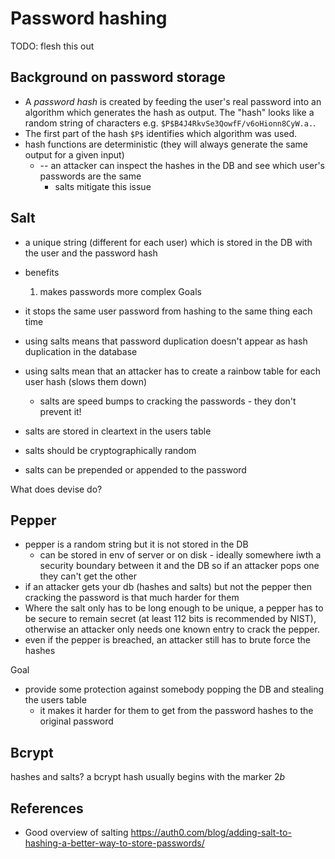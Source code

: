 # Password hashing

TODO: flesh this out

## Background on password storage

* A _password hash_ is created by feeding the user's real password into an algorithm which generates the hash as output. The "hash" looks like a random string of characters e.g. `$P$B4J4RkvSe3QowfF/v6oHionn8CyW.a.`.
* The first part of the hash `$P$` identifies which algorithm was used.
* hash functions are deterministic (they will always generate the same output for a given input)
    * -- an attacker can inspect the hashes in the DB and see which user's passwords are the same
        * salts mitigate this issue

## Salt

* a unique string (different for each user) which is stored in the DB with the user and the password hash

* benefits
    1. makes passwords more complex
Goals

* it stops the same user password from hashing to the same thing each time
* using salts means that password duplication doesn't appear as hash duplication in the database
* using salts mean that an attacker has to create a rainbow table for each user hash (slows them down)
    * salts are speed bumps to cracking the passwords - they don't prevent it!
* salts are stored in cleartext in the users table
* salts should be cryptographically random
* salts can be prepended or appended to the password

What does devise do?

## Pepper

* pepper is a random string but it is not stored in the DB
    * can be stored in env of server or on disk - ideally somewhere iwth a security boundary between it and the DB so if an attacker pops one they can't get the other
* if an attacker gets your db (hashes and salts) but not the pepper then cracking the password is that much harder for them
* Where the salt only has to be long enough to be unique, a pepper has to be secure to remain secret (at least 112 bits is recommended by NIST), otherwise an attacker only needs one known entry to crack the pepper.
* even if the pepper is breached, an attacker still has to brute force the hashes

Goal

* provide some protection against somebody popping the DB and stealing the users table
    * it makes it harder for them to get from the password hashes to the original password

## Bcrypt

hashes and salts?
a bcrypt hash usually begins with the marker $2b$

## References

* Good overview of salting https://auth0.com/blog/adding-salt-to-hashing-a-better-way-to-store-passwords/

